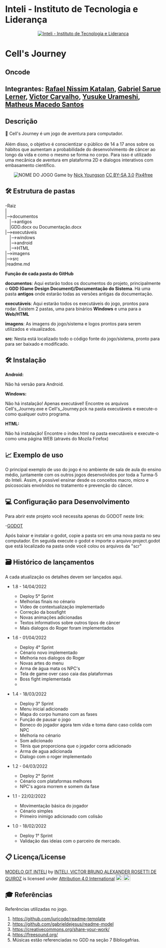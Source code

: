 # Inteli - Instituto de Tecnologia e Liderança 

<p align="center">
<a href= "https://www.inteli.edu.br/"><img src="https://www.inteli.edu.br/wp-content/uploads/2021/08/20172028/marca_1-2.png" alt="Inteli - Instituto de Tecnologia e Liderança" border="0"></a>
</p>

# Cell's Journey

## Oncode

## Integrantes: <a href="https://www.linkedin.com/in/rafael-katalan">Rafael Nissim Katalan</a>, <a href="https://www.linkedin.com/in/victorbarq/">Gabriel Sarue Lerner</a>, <a href="https://www.linkedin.com/in/victorbarq/">Victor Carvalho</a>, <a href="https://www.linkedin.com/in/victorbarq/">Yusuke Urameshi</a>, <a href="https://www.linkedin.com/in/matheus-macedo-santos-2a8106194/">Matheus Macedo Santos</a>

## Descrição

📜 Cell's Journey é um jogo de aventura para computador.
<br><br>
Além disso, o objetivo é conscientizar o público de 14 a 17 anos sobre os hábitos que aumentam a probabilidade do desenvolvimento de câncer ao longo da vida e como o mesmo se forma no corpo. 
Para isso é utilizado uma mecânica de aventura em plataforma 2D e dialogos interativos com embasamento científico.

<p align="center">
<img src="https://i.imgur.com/LABxJ1a.png" alt="NOME DO JOGO" border="0">
  Game by <a href="http://www.nyphotographic.com/">Nick Youngson</a> <a rel="license" href="https://creativecommons.org/licenses/by-sa/3.0/">CC BY-SA 3.0</a> <a href="http://pix4free.org/">Pix4free</a>
</p>


## 🛠 Estrutura de pastas

-Raiz<br>
|<br>
|-->documentos<br>
  &emsp;|-->antigos<br>
  &emsp;|GDD.docx ou Documentação.docx<br>
|-->executáveis<br>
  &emsp;|-->windows<br>
  &emsp;|-->android<br>
  &emsp;|-->HTML<br>
|-->imagens<br>
|-->src<br>
|readme.md<br>

<b>Função de cada pasta do GitHub</b>

<b>documentos</b>: Aqui estarão todos os documentos do projeto, principalmente o <b>GDD (Game Design Document)/Documentação do Sistema</b>. Há uma pasta <b>antigos</b> onde estarão todas as versões antigas da documentação.

<b>executáveis</b>: Aqui estarão todos os executáveis do jogo, prontos para rodar. Existem 2 pastas, uma para binários <b>Windows</b> e uma para a <b>Web/HTML</b>

<b>imagens</b>: As imagens do jogo/sistema e logos prontos para serem utilizados e visualizados.

<b>src</b>: Nesta está localizado todo o código fonte do jogo/sistema, pronto para para ser baixado e modificado.

## 🛠 Instalação

<b>Android:</b>

Não há versão para Android.

<b>Windows:</b>

Não há instalação! Apenas executável!
Encontre os arquivos Cell's_Journey.exe e Cell's_Journey.pck na pasta executáveis e execute-o como qualquer outro programa.

<b>HTML:</b>

Não há instalação!
Encontre o index.html na pasta executáveis e execute-o como uma página WEB (através do Mozila Firefox) 

## 📈 Exemplo de uso

O principal exemplo de uso do jogo é no ambiente de sala de aula do ensino médio, juntamente com os outros jogos desenvolvidos por toda a Turma-5 do Inteli. Assim, é possível ensinar desde os conceitos macro, micro e psicosociais envolvidos no tratamento e prevenção do câncer.

## 💻 Configuração para Desenvolvimento

Para abrir este projeto você necessita apenas do GODOT neste link:

-<a href="https://godotengine.org/download">GODOT</a>

Após baixar e instalar o godot, copie a pasta src em uma nova pasta no seu computador. 
Em seguida execute o godot e importe o arquivo project.godot que está localizado na pasta onde você colou os arquivos da "scr" 

## 🗃 Histórico de lançamentos

A cada atualização os detalhes devem ser lançados aqui.

* 1.8 - 14/04/2022
    * Deploy 5° Sprint
    * Melhorias finais no cénario
    * Video de contextualização implementado
    * Correção da bossfight
    * Novas animações adicionadas
    * Textos informativos sobre outros tipos de câncer
    * Mais dialogos do Roger foram implementados 
* 1.6 - 01/04/2022
    * Deploy 4° Sprint 
    * Cénario novo implementado 
    * Melhoria nos dialogos do Roger
    * Novas artes do menu
    * Arma de água mata os NPC's
    * Tela de game over caso caia das plataformas 
    * Boss fight implementada 
    * 
* 1.4 - 18/03/2022
    * Deploy 3° Sprint
    * Menu inicial adicionado
    * Mapa do corpo humano com as fases
    * Função de pausar o jogo
    * Boneco do jogador agora tem vida e toma dano caso colida com NPC
    * Melhoria no cénario
    * Som adicionado
    * Tênis que proporciona que o jogador corra adicionado
    * Arma de agua adicionada
    * Dialogo com o roger implementado 
* 1.2 - 04/03/2022
    * Deploy 2° Sprint
    * Cénario com plataformas melhores 
    * NPC's agora morrem e somem da fase 

* 1.1 - 22/02/2022
    * Movimentação básica do jogador
    * Cénario simples
    * Primeiro inimigo adicionado com colisão

* 1.0 - 18/02/2022
    * Deploy 1° Sprint
    * Validação das ideias com o parceiro de mercado.

## 📋 Licença/License

<p xmlns:cc="http://creativecommons.org/ns#" xmlns:dct="http://purl.org/dc/terms/"><a property="dct:title" rel="cc:attributionURL" href="https://github.com/Spidus/Teste_Final_1">MODELO GIT INTELI</a> by <a rel="cc:attributionURL dct:creator" property="cc:attributionName" href="https://www.yggbrasil.com.br/vr">INTELI, VICTOR BRUNO ALEXANDER ROSETTI DE QUIROZ</a> is licensed under <a href="http://creativecommons.org/licenses/by/4.0/?ref=chooser-v1" target="_blank" rel="license noopener noreferrer" style="display:inline-block;">Attribution 4.0 International<img style="height:22px!important;margin-left:3px;vertical-align:text-bottom;" src="https://mirrors.creativecommons.org/presskit/icons/cc.svg?ref=chooser-v1"><img style="height:22px!important;margin-left:3px;vertical-align:text-bottom;" src="https://mirrors.creativecommons.org/presskit/icons/by.svg?ref=chooser-v1"></a></p>

## 🎓 Referências

Referências utilizadas no jogo.

1. <https://github.com/iuricode/readme-template>
2. <https://github.com/gabrieldejesus/readme-model>
3. <https://creativecommons.org/share-your-work/>
4. <https://freesound.org/>
5. Músicas estão referenciadas no GDD na seção 7 Bibliogafrias. 
